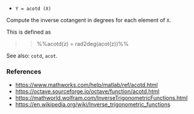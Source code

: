 - `Y = acotd (X)`

Compute the inverse cotangent in degrees for each element of `X`.

This is defined as

> > %%acotd(z) = rad2deg(acot(z))%%

See also: `cotd`, `acot`.

### References

- https://www.mathworks.com/help/matlab/ref/acotd.html
- https://octave.sourceforge.io/octave/function/acotd.html
- https://mathworld.wolfram.com/InverseTrigonometricFunctions.html
- https://en.wikipedia.org/wiki/Inverse_trigonometric_functions
